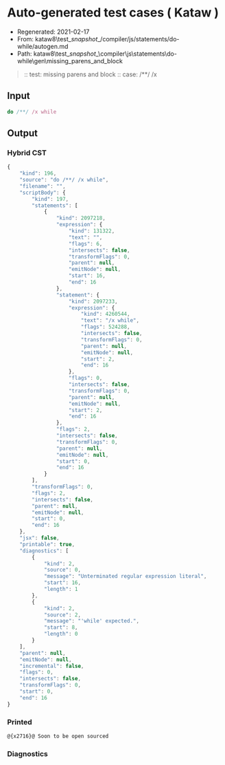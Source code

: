# Auto-generated test cases ( Kataw )
- Regenerated: 2021-02-17
- From: kataw8\test\__snapshot__/compiler/js/statements/do-while/autogen.md
- Path: kataw8\test\__snapshot__\compiler\js\statements\do-while\gen\missing_parens_and_block
> :: test: missing parens and block
> :: case: /**/ /x
## Input

`````js
do /**/ /x while
`````

## Output


### Hybrid CST


```javascript
{
    "kind": 196,
    "source": "do /**/ /x while",
    "filename": "",
    "scriptBody": {
        "kind": 197,
        "statements": [
            {
                "kind": 2097218,
                "expression": {
                    "kind": 131322,
                    "text": "",
                    "flags": 6,
                    "intersects": false,
                    "transformFlags": 0,
                    "parent": null,
                    "emitNode": null,
                    "start": 16,
                    "end": 16
                },
                "statement": {
                    "kind": 2097233,
                    "expression": {
                        "kind": 4260544,
                        "text": "/x while",
                        "flags": 524288,
                        "intersects": false,
                        "transformFlags": 0,
                        "parent": null,
                        "emitNode": null,
                        "start": 2,
                        "end": 16
                    },
                    "flags": 0,
                    "intersects": false,
                    "transformFlags": 0,
                    "parent": null,
                    "emitNode": null,
                    "start": 2,
                    "end": 16
                },
                "flags": 2,
                "intersects": false,
                "transformFlags": 0,
                "parent": null,
                "emitNode": null,
                "start": 0,
                "end": 16
            }
        ],
        "transformFlags": 0,
        "flags": 2,
        "intersects": false,
        "parent": null,
        "emitNode": null,
        "start": 0,
        "end": 16
    },
    "jsx": false,
    "printable": true,
    "diagnostics": [
        {
            "kind": 2,
            "source": 0,
            "message": "Unterminated regular expression literal",
            "start": 16,
            "length": 1
        },
        {
            "kind": 2,
            "source": 2,
            "message": "'while' expected.",
            "start": 8,
            "length": 0
        }
    ],
    "parent": null,
    "emitNode": null,
    "incremental": false,
    "flags": 0,
    "intersects": false,
    "transformFlags": 0,
    "start": 0,
    "end": 16
}
```

### Printed


```javascript
@{x2716}@ Soon to be open sourced
```

### Diagnostics


```javascript

```

